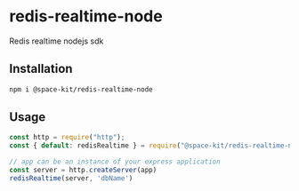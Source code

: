 # redis-realtime-node

Redis realtime nodejs sdk

## Installation
```sh
npm i @space-kit/redis-realtime-node
```

## Usage
```js
const http = require("http");
const { default: redisRealtime } = require("@space-kit/redis-realtime-node");

// app can be an instance of your express application    
const server = http.createServer(app)
redisRealtime(server, 'dbName')
```